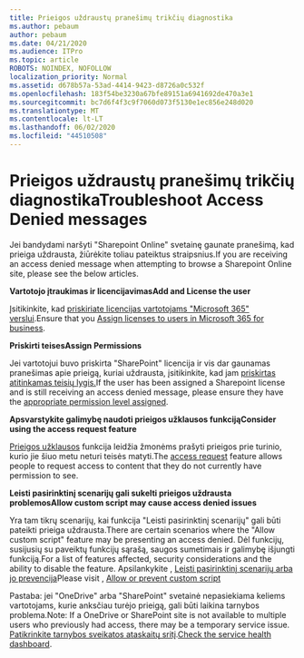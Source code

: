 ```yaml
---
title: Prieigos uždraustų pranešimų trikčių diagnostika
ms.author: pebaum
author: pebaum
ms.date: 04/21/2020
ms.audience: ITPro
ms.topic: article
ROBOTS: NOINDEX, NOFOLLOW
localization_priority: Normal
ms.assetid: d678b57a-53ad-4414-9423-d8726a0c532f
ms.openlocfilehash: 183f54be3230a67bfe89151a6941692de470a3e1
ms.sourcegitcommit: bc7d6f4f3c9f7060d073f5130e1ec856e248d020
ms.translationtype: MT
ms.contentlocale: lt-LT
ms.lasthandoff: 06/02/2020
ms.locfileid: "44510508"
---
```

# <a name="troubleshoot-access-denied-messages"></a><span data-ttu-id="bc176-102">Prieigos uždraustų pranešimų trikčių diagnostika</span><span class="sxs-lookup"><span data-stu-id="bc176-102">Troubleshoot Access Denied messages</span></span>

<span data-ttu-id="bc176-103">Jei bandydami naršyti "Sharepoint Online" svetainę gaunate pranešimą, kad prieiga uždrausta, žiūrėkite toliau pateiktus straipsnius.</span><span class="sxs-lookup"><span data-stu-id="bc176-103">If you are receiving an access denied message when attempting to browse a Sharepoint Online site, please see the below articles.</span></span>

<span data-ttu-id="bc176-104">**Vartotojo įtraukimas ir licencijavimas**</span><span class="sxs-lookup"><span data-stu-id="bc176-104">**Add and License the user**</span></span>

<span data-ttu-id="bc176-105">Įsitikinkite, kad [priskiriate licencijas vartotojams "Microsoft 365" verslui](https://docs.microsoft.com/microsoft-365/admin/add-users/add-users).</span><span class="sxs-lookup"><span data-stu-id="bc176-105">Ensure that you [Assign licenses to users in Microsoft 365 for business](https://docs.microsoft.com/microsoft-365/admin/add-users/add-users).</span></span>

<span data-ttu-id="bc176-106">**Priskirti teises**</span><span class="sxs-lookup"><span data-stu-id="bc176-106">**Assign Permissions**</span></span>

<span data-ttu-id="bc176-107">Jei vartotojui buvo priskirta "SharePoint" licencija ir vis dar gaunamas pranešimas apie prieigą, kuriai uždrausta, įsitikinkite, kad jam [priskirtas atitinkamas teisių lygis.](https://docs.microsoft.com/sharepoint/understanding-permission-levels)</span><span class="sxs-lookup"><span data-stu-id="bc176-107">If the user has been assigned a Sharepoint license and is still receiving an access denied message, please ensure they have the [appropriate permission level assigned](https://docs.microsoft.com/sharepoint/understanding-permission-levels).</span></span>

<span data-ttu-id="bc176-108">**Apsvarstykite galimybę naudoti prieigos užklausos funkciją**</span><span class="sxs-lookup"><span data-stu-id="bc176-108">**Consider using the access request feature**</span></span>

<span data-ttu-id="bc176-109">[Prieigos užklausos](https://support.office.com/article/Set-up-and-manage-access-requests-94B26E0B-2822-49D4-929A-8455698654B3) funkcija leidžia žmonėms prašyti prieigos prie turinio, kurio jie šiuo metu neturi teisės matyti.</span><span class="sxs-lookup"><span data-stu-id="bc176-109">The [access request](https://support.office.com/article/Set-up-and-manage-access-requests-94B26E0B-2822-49D4-929A-8455698654B3) feature allows people to request access to content that they do not currently have permission to see.</span></span> 

<span data-ttu-id="bc176-110">**Leisti pasirinktinį scenarijų gali sukelti prieigos uždrausta problemos**</span><span class="sxs-lookup"><span data-stu-id="bc176-110">**Allow custom script may cause access denied issues**</span></span>

<span data-ttu-id="bc176-111">Yra tam tikrų scenarijų, kai funkcija "Leisti pasirinktinį scenarijų" gali būti pateikti prieiga uždrausta.</span><span class="sxs-lookup"><span data-stu-id="bc176-111">There are certain scenarios where the "Allow custom script" feature may be presenting an access denied.</span></span> <span data-ttu-id="bc176-112">Dėl funkcijų, susijusių su paveiktų funkcijų sąrašą, saugos sumetimais ir galimybę išjungti funkciją.</span><span class="sxs-lookup"><span data-stu-id="bc176-112">For a list of features affected, security considerations and the ability to disable the feature.</span></span> <span data-ttu-id="bc176-113">Apsilankykite , [Leisti pasirinktinį scenarijų arba jo prevencija](https://docs.microsoft.com/sharepoint/allow-or-prevent-custom-script)</span><span class="sxs-lookup"><span data-stu-id="bc176-113">Please visit , [Allow or prevent custom script](https://docs.microsoft.com/sharepoint/allow-or-prevent-custom-script)</span></span>

<span data-ttu-id="bc176-114">Pastaba: jei "OneDrive" arba "SharePoint" svetainė nepasiekiama keliems vartotojams, kurie anksčiau turėjo prieigą, gali būti laikina tarnybos problema.</span><span class="sxs-lookup"><span data-stu-id="bc176-114">Note: If a OneDrive or SharePoint site is not available to multiple users who previously had access, there may be a temporary service issue.</span></span> <span data-ttu-id="bc176-115">[Patikrinkite tarnybos sveikatos ataskaitų sritį](https://portal.office.com/adminportal/home#/servicehealth).</span><span class="sxs-lookup"><span data-stu-id="bc176-115">[Check the service health dashboard](https://portal.office.com/adminportal/home#/servicehealth).</span></span>


  

